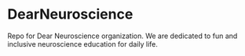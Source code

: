 # DearNeuroscience
Repo for Dear Neuroscience organization. We are dedicated to fun and inclusive neuroscience education for daily life. 
